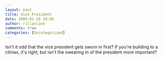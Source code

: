 ```yaml
---
layout: post
title: Vice President
date: 2009-01-20 10:58
author: rillonline
comments: true
categories: [Uncategorized]
---
```

Isn't it odd that the vice president gets sworn in first? If you're building to a climax, it's right, but isn't the swearing in of the president more important?
